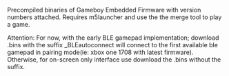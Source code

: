 Precompiled binaries of Gameboy Embedded Firmware with version numbers attached. Requires m5launcher and use the the merge tool to play a game.

Attention: For now, with the early BLE gamepad implementation; download .bins with the suffix _BLEautoconnect will connect to the
first available ble gamepad in pairing mode(ie: xbox one 1708 with latest firmware). Otherwise, for on-screen only interface use download the .bins without the suffix.
